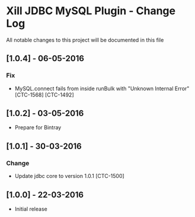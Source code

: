 # Xill JDBC MySQL Plugin - Change Log
All notable changes to this project will be documented in this file

##  [1.0.4] - 06-05-2016
### Fix
- MySQL.connect fails from inside runBulk with "Unknown Internal Error" [CTC-1568] [CTC-1492]

## [1.0.2] - 03-05-2016
- Prepare for Bintray

## [1.0.1] - 30-03-2016
### Change
- Update jdbc core to version 1.0.1 [CTC-1500]

## [1.0.0] - 22-03-2016
- Initial release
